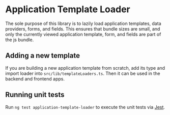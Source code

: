<!-- gitbook-navigation: "Template Loader" -->

# Application Template Loader

The sole purpose of this library is to lazily load application templates, data providers, forms, and fields. This ensures that bundle sizes are small, and only the currently viewed application template, form, and fields are part of the js bundle.

## Adding a new template

If you are building a new application template from scratch, add its type and import loader into `src/lib/templateLoaders.ts`. Then it can be used in the backend and frontend apps.

## Running unit tests

Run `ng test application-template-loader` to execute the unit tests via [Jest](https://jestjs.io).
